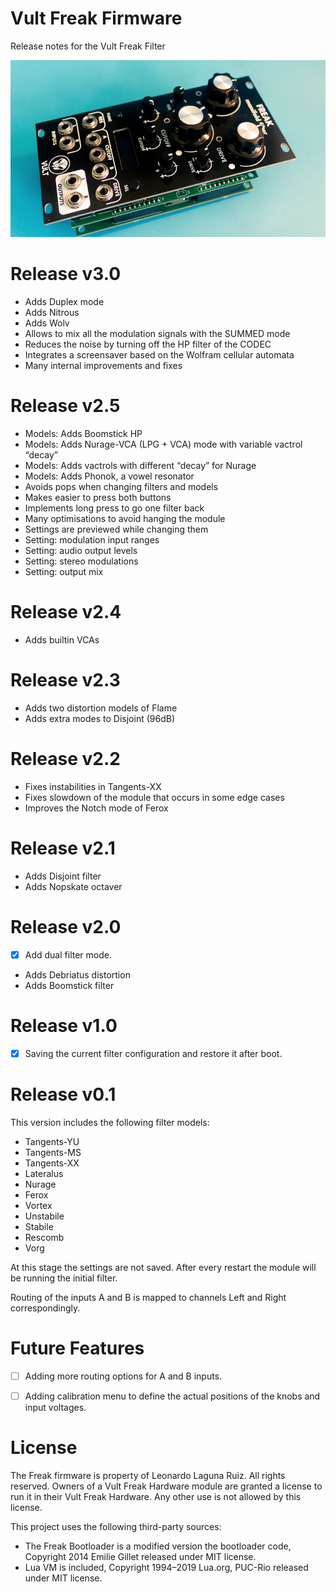 # Vult Freak Firmware
Release notes for the Vult Freak Filter

![Vult Freak Filter](VultFreak.png "Vult Freak Filter")

# Release v3.0
- Adds Duplex mode
- Adds Nitrous
- Adds Wolv
- Allows to mix all the modulation signals with the SUMMED mode
- Reduces the noise by turning off the HP filter of the CODEC
- Integrates a screensaver based on the Wolfram cellular automata
- Many internal improvements and fixes

# Release v2.5
- Models: Adds Boomstick HP
- Models: Adds Nurage-VCA (LPG + VCA) mode with variable vactrol “decay”
- Models: Adds vactrols with different “decay” for Nurage
- Models: Adds Phonok, a vowel resonator
- Avoids pops when changing filters and models
- Makes easier to press both buttons
- Implements long press to go one filter back
- Many optimisations to avoid hanging the module
- Settings are previewed while changing them
- Setting: modulation input ranges
- Setting: audio output levels
- Setting: stereo modulations
- Setting: output mix

# Release v2.4
- Adds builtin VCAs

# Release v2.3
- Adds two distortion models of Flame
- Adds extra modes to Disjoint (96dB)

# Release v2.2
- Fixes instabilities in Tangents-XX
- Fixes slowdown of the module that occurs in some edge cases
- Improves the Notch mode of Ferox

# Release v2.1
- Adds Disjoint filter
- Adds Nopskate octaver

# Release v2.0
 - [x] Add dual filter mode.
 - Adds Debriatus distortion
 - Adds Boomstick filter

# Release v1.0
- [x] Saving the current filter configuration and restore it after boot.

# Release v0.1

This version includes the following filter models:
- Tangents-YU
- Tangents-MS
- Tangents-XX
- Lateralus
- Nurage
- Ferox
- Vortex
- Unstabile
- Stabile
- Rescomb
- Vorg

At this stage the settings are not saved. After every restart the module will be running the initial filter.

Routing of the inputs A and B is mapped to channels Left and Right correspondingly.

# Future Features


- [ ] Adding more routing options for A and B inputs.
- [ ] Adding calibration menu to define the actual positions of the knobs and input voltages.


# License

The Freak firmware is property of Leonardo Laguna Ruiz. All rights reserved. Owners of a Vult Freak Hardware module are granted a license to run it in their Vult Freak Hardware. Any other use is not allowed by this license.

This project uses the following third-party sources:

- The Freak Bootloader is a modified version the bootloader code, Copyright 2014 Emilie Gillet released under MIT license.
- Lua VM is included, Copyright 1994–2019 Lua.org, PUC-Rio released under MIT license.
